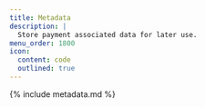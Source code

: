 ```yaml
---
title: Metadata
description: |
  Store payment associated data for later use.
menu_order: 1800
icon:
  content: code
  outlined: true
---
```


{% include metadata.md %}

